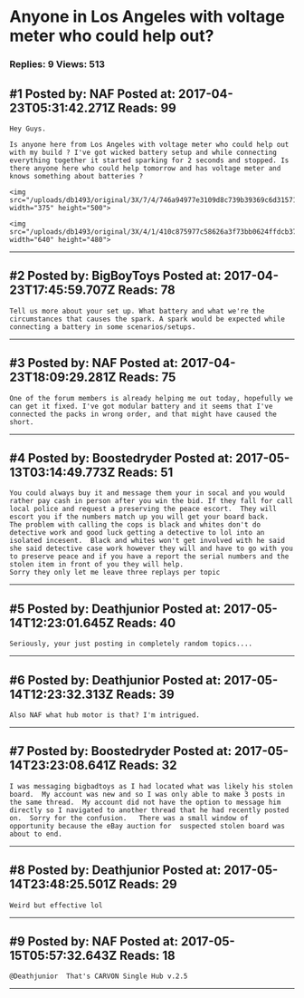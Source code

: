 # Anyone in Los Angeles with voltage meter who could help out?

### Replies: 9 Views: 513

## \#1 Posted by: NAF Posted at: 2017-04-23T05:31:42.271Z Reads: 99

```
Hey Guys.

Is anyone here from Los Angeles with voltage meter who could help out with my build ? I've got wicked battery setup and while connecting everything together it started sparking for 2 seconds and stopped. Is there anyone here who could help tomorrow and has voltage meter and knows something about batteries ? 

<img src="/uploads/db1493/original/3X/7/4/746a94977e3109d8c739b39369c6d31571f4dc43.JPG" width="375" height="500">

<img src="/uploads/db1493/original/3X/4/1/410c875977c58626a3f73bb0624ffdcb37d7fecc.JPG" width="640" height="480">
```

---
## \#2 Posted by: BigBoyToys Posted at: 2017-04-23T17:45:59.707Z Reads: 78

```
Tell us more about your set up. What battery and what we're the circumstances that causes the spark. A spark would be expected while connecting a battery in some scenarios/setups.
```

---
## \#3 Posted by: NAF Posted at: 2017-04-23T18:09:29.281Z Reads: 75

```
One of the forum members is already helping me out today, hopefully we can get it fixed. I've got modular battery and it seems that I've connected the packs in wrong order, and that might have caused the short.
```

---
## \#4 Posted by: Boostedryder Posted at: 2017-05-13T03:14:49.773Z Reads: 51

```
You could always buy it and message them your in socal and you would rather pay cash in person after you win the bid. If they fall for call local police and request a preserving the peace escort.  They will escort you if the numbers match up you will get your board back.    The problem with calling the cops is black and whites don't do detective work and good luck getting a detective to lol into an isolated incesent.  Black and whites won't get involved with he said she said detective case work however they will and have to go with you to preserve peace and if you have a report the serial numbers and the stolen item in front of you they will help.    
Sorry they only let me leave three replays per topic
```

---
## \#5 Posted by: Deathjunior Posted at: 2017-05-14T12:23:01.645Z Reads: 40

```
Seriously, your just posting in completely random topics....
```

---
## \#6 Posted by: Deathjunior Posted at: 2017-05-14T12:23:32.313Z Reads: 39

```
Also NAF what hub motor is that? I'm intrigued.
```

---
## \#7 Posted by: Boostedryder Posted at: 2017-05-14T23:23:08.641Z Reads: 32

```
I was messaging bigbadtoys as I had located what was likely his stolen board.  My account was new and so I was only able to make 3 posts in the same thread.  My account did not have the option to message him directly so I navigated to another thread that he had recently posted on.  Sorry for the confusion.   There was a small window of opportunity because the eBay auction for  suspected stolen board was about to end.
```

---
## \#8 Posted by: Deathjunior Posted at: 2017-05-14T23:48:25.501Z Reads: 29

```
Weird but effective lol
```

---
## \#9 Posted by: NAF Posted at: 2017-05-15T05:57:32.643Z Reads: 18

```
@Deathjunior  That's CARVON Single Hub v.2.5
```

---
